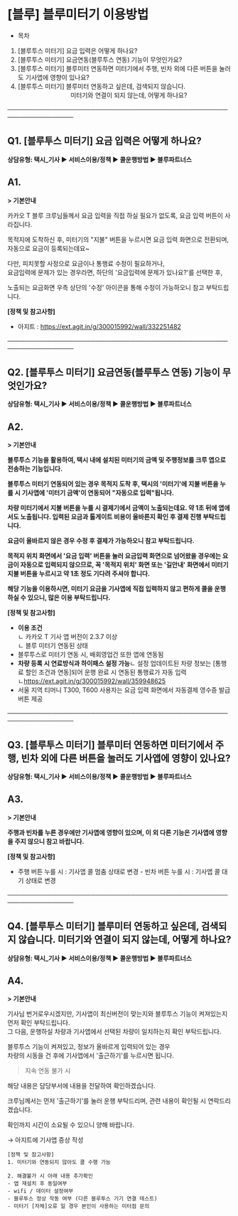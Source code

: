 # [블루] 블루미터기 이용방법

* 목차

1. [블루투스 미터기] 요금 입력은 어떻게 하나요?
2. [블루투스 미터기] 요금연동(블루투스 연동) 기능이 무엇인가요?
3. [블루투스 미터기] 블루미터 연동하면 미터기에서 주행, 빈차 외에 다른 버튼을 눌러도 기사앱에 영향이 있나요?
4. [블루투스 미터기] 블루미터 연동하고 싶은데, 검색되지 않습니다.   
                                 미터기와 연결이 되지 않는데, 어떻게 하나요?

─────────────────────────────────────────────────────────────────

### 

**Q1.** **[블루투스 미터기] 요금 입력은 어떻게 하나요?**
--------------------------------------

**상담유형: **택시\_기사 ▶ 서비스이용/정책 ▶ 콜운행방법 ▶ 블루파트너스****

**A1.**
-------

**> 기본안내**

카카오 T 블루 크루님들께서 요금 입력을 직접 하실 필요가 없도록, 요금 입력 버튼이 사라집니다.

목적지에 도착하신 후, 미터기의 "지불" 버튼을 누르시면 요금 입력 화면으로 전환되며,   
자동으로 요금이 등록되는데요~

다만, 피치못할 사정으로 요금이나 통행료 수정이 필요하거나,  
요금입력에 문제가 있는 경우라면, 하단의 '요금입력에 문제가 있나요?'를 선택한 후,

노출되는 요금화면 우측 상단의 '수정' 아이콘을 통해 수정이 가능하오니 참고 부탁드립니다.

**[정책 및 참고사항]**

* 아지트 : <https://ext.agit.in/g/300015992/wall/332251482>

─────────────────────────────────────────────────────────────────

### 

**Q2.** **[블루투스 미터기]  요금연동(블루투스 연동) 기능이 무엇인가요?**
------------------------------------------------

**상담유형: **택시\_기사 ▶ 서비스이용/정책 ▶ 콜운행방법 ▶ 블루파트너스****

**A2.**
-------

**> 기본안내**

**블루투스 기능을 활용하여, 택시 내에 설치된 미터기의 금액 및 주행정보를 크루 앱으로 전송하는 기능입니다.**

**블루투스 미터기 연동되어 있는 경우 목적지 도착 후, 택시의 '미터기'에 지불 버튼을 누를 시 기사앱에 '미터기 금액'이 연동되어 "자동으로 입력"됩니다.**

**차량 미터기에서 지불 버튼을 누를 시 결제기에서 금액이 노출되는데요. 약 1초 뒤에 앱에서도 노출됩니다. 입력된 요금과 톨게이트 비용이 올바른지 확인 후 결제 진행 부탁드립니다.**

**요금이 올바르지 않은 경우 수정 후 결제가 가능하오니 참고 부탁드립니다.**

**목적지 위치 화면에서 '요금 입력' 버튼을 눌러 요금입력 화면으로 넘어왔을 경우에는 요금이 자동으로 입력되지 않으므로, 꼭 '목적지 위치' 화면 또는 '길안내' 화면에서 미터기 지불 버튼을 누르시고 약 1초 정도 기다려 주셔야 합니다.**

**해당 기능을 이용하시면, 미터기 요금을 기사앱에 직접 입력하지 않고 편하게 콜을 운행하실 수 있으니, 많은 이용 부탁드립니다.**

**[정책 및 참고사항]**

* **이용 조건**   
  ㄴ 카카오 T 기사 앱 버전이 2.3.7 이상   
  ㄴ 블루 미터기 연동된 상태
* 블루투스로 미터기 연동 시, 배회영업건 또한 앱에 연동됨
* **차량 등록 시 연료방식과 하이패스 설정 가능**ㄴ 설정 업데이트된 차량 정보는 [통행료 할인 조건과 연동]되어 운행 완료 시 연동된 통행료가 자동 입력  
  ㄴ<https://ext.agit.in/g/300015992/wall/359948625>
* 서울 지역 티머니 T300, T600 사용자는 요금 입력 화면에서 자동결제 영수증 발급 버튼 제공

─────────────────────────────────────────────────────────────────

### 

**Q3.** **[블루투스 미터기]  블루미터 연동하면 미터기에서 주행, 빈차 외에 다른 버튼을 눌러도 기사앱에 영향이 있나요?**
--------------------------------------------------------------------------

**상담유형: **택시\_기사 ▶ 서비스이용/정책 ▶ 콜운행방법 ▶ 블루파트너스****

**A3.**
-------

**> 기본안내**

**주행과 빈차를 누른 경우에만 기사앱에 영향이 있으며, 이 외 다른 기능은 기사앱에 영향을 주지 않으니 참고 바랍니다.**

**[정책 및 참고사항]**

* 주행 버튼 누를 시 : 기사앱 콜 멈춤 상태로 변경 - 빈차 버튼 누를 시 : 기사앱 콜 대기 상태로 변경

─────────────────────────────────────────────────────────────────

**Q4.** **[블루투스 미터기]   블루미터 연동하고 싶은데, 검색되지 않습니다. 미터기와 연결이 되지 않는데, 어떻게 하나요?**
----------------------------------------------------------------------------

**상담유형:  **택시\_기사 ▶ 서비스이용/정책 ▶ 콜운행방법 ▶ 블루파트너스****

**A4.**
-------

**> 기본안내**

기사님 번거로우시겠지만, 기사앱이 최신버전이 맞는지와 블루투스 기능이 켜져있는지 먼저 확인 부탁드립니다.   
그 다음, 운행하실 차량과 기사앱에서 선택된 차량이 일치하는지 확인 부탁드립니다.

블루투스 기능이 켜져있고, 정보가 올바르게 입력되어 있는 경우  
차량의 시동을 건 후에 기사앱에서 '출근하기'를 누르시면 됩니다.

> 지속 연동 불가 시

해당 내용은 담당부서에 내용을 전달하여 확인하겠습니다.

크루님께서는 먼저 '출근하기'를 눌러 운행 부탁드리며, 관련 내용이 확인될 시 연락드리겠습니다.

확인까지 시간이 소요될 수 있으니 양해 바랍니다.

→ 아지트에 기사앱 증상 작성

```
[정책 및 참고사항]  
1. 미터기와 연동되지 않아도 콜 수행 가능  
  
2. 해결불가 시 아래 내용 추가확인  
- 앱 재설치 후 동일여부  
- wifi / 데이터 설정여부  
- 블루투스 정상 작동 여부 (다른 블루투스 기기 연결 테스트)  
- 미터기 [자체]오류 일 경우 본인이 사용하는 미터점 문의
```

### 